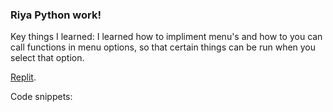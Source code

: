### Riya Python work!
Key things I learned: I learned how to impliment menu's and how to you can call functions in menu options, so that certain things can be run when you select that option.

[Replit](https://replit.com/join/yyjjhlrave-ranand2445).

Code snippets:
